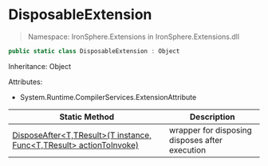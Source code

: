 ﻿# DisposableExtension

> Namespace: IronSphere.Extensions in  IronSphere.Extensions.dll



```csharp
public static class DisposableExtension : Object
```
Inheritance: Object



Attributes:
        
* System.Runtime.CompilerServices.ExtensionAttribute




| Static Method | Description |
| --- | --- |
| [DisposeAfter&lt;T,TResult&gt;(T instance, Func&lt;T,TResult&gt; actionToInvoke)](DisposableExtension.DisposeAfter-T,TResult-(T,Func-T,TResult-)) | wrapper for disposing disposes after execution |
